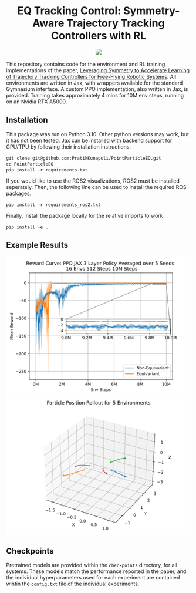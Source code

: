 <h1 align="center">
  <b>EQ Tracking Control: Symmetry-Aware Trajectory Tracking Controllers with RL</b><br>
</h1>

<p align="center">
 <img src="https://img.shields.io/badge/python-3.10-blue" />
</p>

This repository contains code for the environment and RL training implementations of the paper, [Leveraging Symmetry to Accelerate Learning of Trajectory Tracking Controllers for Free-Flying Robotic Systems](https://arxiv.org/abs/2409.11238). All environments are written in Jax, with wrappers available for the standard Gymnasium interface. A custom PPO implementation, also written in Jax, is provided. Training takes approximately 4 mins for 10M env steps, running on an Nvidia RTX A5000. 

## Installation
This package was run on Python 3.10. Other python versions may work, but it has not been tested. Jax can be installed with backend support for GPU/TPU by following their installation instructions. 

```
git clone git@github.com:PratikKunapuli/PointParticleEQ.git
cd PointParticleEQ
pip install -r requirements.txt
```

If you would like to use the ROS2 visualizations, ROS2 must be installed seperately. Then, the following line can be used to install the required ROS packages.

```
pip install -r requirements_ros2.txt
```

Finally, install the package locally for the relative imports to work
```
pip install -e .
```

## Example Results
<img src="./figures/example_results.png" alt="main_results" width="800"/>

<img src="./figures/example_rollouts.png" alt="main_rollouts" width="800"/>

## Checkpoints
Pretrained models are provided within the `checkpoints` directory, for all systems. These models match the performance reported in the paper, and the individual hyperparameters used for each experiment are contained wihtin the `config.txt` file of the individual experiments. 
